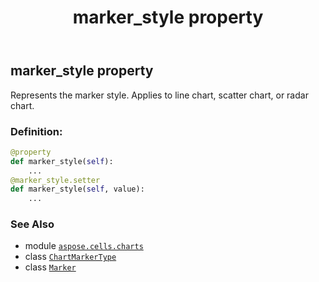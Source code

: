 ﻿---
title: marker_style property
second_title: Aspose.Cells for Python via .NET API References
description: 
type: docs
weight: 110
url: /aspose.cells.charts/marker/marker_style/
is_root: false
---

## marker_style property


Represents the marker style. Applies to line chart, scatter chart, or radar chart.
### Definition:
```python
@property
def marker_style(self):
    ...
@marker_style.setter
def marker_style(self, value):
    ...
```

### See Also
* module [`aspose.cells.charts`](../../)
* class [`ChartMarkerType`](/cells/python-net/aspose.cells.charts/chartmarkertype)
* class [`Marker`](/cells/python-net/aspose.cells.charts/marker)
